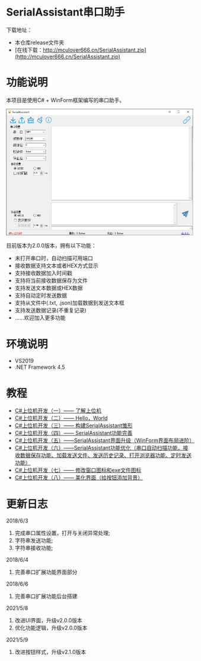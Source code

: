 ﻿# SerialAssistant串口助手

下载地址：

- 本仓库release文件夹
- [在线下载：http://mculover666.cn/SerialAssistant.zip](http://mculover666.cn/SerialAssistant.zip)

# 功能说明

本项目是使用C# + WinForm框架编写的串口助手。

![](doc/image/ui.png)

目前版本为2.0.0版本，拥有以下功能：

- 未打开串口时，自动扫描可用端口
- 接收数据支持文本或者HEX方式显示
- 支持接收数据加入时间戳
- 支持将当前接收数据保存为文件
- 支持发送文本数据或HEX数据
- 支持自动定时发送数据
- 支持从文件中(.txt, .json)加载数据到发送文本框
- 支持发送数据记录(不重复记录)
- ……欢迎加入更多功能

# 环境说明

- VS2019
- .NET Framework 4.5

# 教程

- [C#上位机开发（一）—— 了解上位机](https://blog.csdn.net/Mculover666/article/details/80650061) 
- [C#上位机开发（二）—— Hello，World](https://mculover666.blog.csdn.net/article/details/80650063)
- [C#上位机开发（三）—— 构建SerialAssistant雏形](https://mculover666.blog.csdn.net/article/details/80650067)
- [C#上位机开发（四）—— SerialAssistant功能完善](https://mculover666.blog.csdn.net/article/details/80650078)
- [C#上位机开发（五）——SerialAssistant界面升级（WinForm界面布局进阶）](https://mculover666.blog.csdn.net/article/details/116483736)
- [C#上位机开发（六）——SerialAssistant功能优化（串口自动扫描功能、接收数据保存功能、加载发送文件、发送历史记录、打开浏览器功能、定时发送功能）](https://mculover666.blog.csdn.net/article/details/116518368)
- [C#上位机开发（七）—— 修改窗口图标和exe文件图标](https://mculover666.blog.csdn.net/article/details/116540638)
- [C#上位机开发（八）—— 美化界面（给按钮添加背景）](https://mculover666.blog.csdn.net/article/details/116563863)

# 更新日志

2018/6/3

1. 完成串口属性设置，打开与关闭异常处理;
2. 字符串发送功能;
3. 字符串接收功能;

2018/6/4

1. 完善串口扩展功能界面部分

2018/6/6
  
1. 完善串口扩展功能后台搭建

2021/5/8

1. 改进UI界面，升级v2.0.0版本
2. 优化功能逻辑，升级v2.0.0版本

2021/5/9

1. 改进按钮样式，升级v2.1.0版本